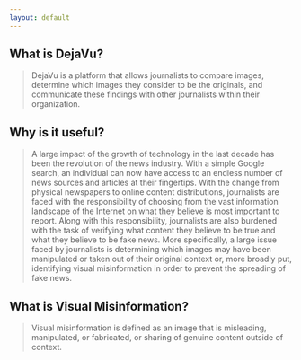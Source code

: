 ```yaml
---
layout: default
---
```

## What is DejaVu?

> DejaVu is a platform that allows journalists
to compare images, determine which images
they consider to be the originals, and communicate
these findings with other journalists within their
organization.

## Why is it useful?

> A large impact of the growth of technology in the last
decade has been the revolution of the news industry.
With a simple Google search, an individual can now
have access to an endless number of news sources and
articles at their fingertips. With the change from
physical newspapers to online content distributions,
journalists are faced with the responsibility of choosing
from the vast information landscape of the Internet on
what they believe is most important to report. Along
with this responsibility, journalists are also burdened
with the task of verifying what content they believe to
be true and what they believe to be fake news. More
specifically, a large issue faced by journalists is
determining which images may have been manipulated
or taken out of their original context or, more broadly
put, identifying visual misinformation in order to
prevent the spreading of fake news.

## What is Visual Misinformation?

> Visual misinformation is defined as an image that is
misleading, manipulated, or fabricated, or sharing of
genuine content outside of context.
